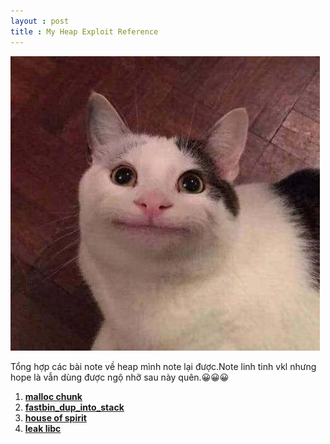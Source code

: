 ```yaml
---
layout : post 
title : My Heap Exploit Reference  
--- 
```


![](/img/meo12.jpg)  

Tổng hợp các bài note về heap mình note lại được.Note linh tinh vkl nhưng hope là vẫn dùng được ngộ nhỡ sau này quên.😀😀😀  

1. [**malloc chunk**](https://hacmao.pw/Pwnable/heap/malloc_chunk/)  
2. [**fastbin_dup_into_stack**](https://hacmao.pw/Pwnable/heap/fastbin_dup_into_stack/)  
3. [**house of spirit**](https://hacmao.pw/Pwnable/heap/house_of_spirit/)  
4. [**leak libc**](https://hacmao.pw/Pwnable/heap/leak_libc/)  


